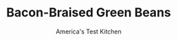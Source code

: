 ---
layout: ../../layouts/MarkdownPostLayout.astro
title: Bacon-Braised Green Beans
author: America's Test Kitchen
pubDate: 2023-03-15
description: "We wanted that same deep, sweet, smoky pork flavor of Southern-style green beans in minutes, not hours."
image_url: https://res.cloudinary.com/hksqkdlah/image/upload/ar_1:1,c_fill,dpr_2.0,f_auto,fl_lossy.progressive.strip_profile,g_faces:auto,q_auto:low,w_344/7122_sfs-baconbraisedgreenbeans-07-cco
tags: ["Side Dishes","Vegetables"]
calories: 1147
protein: 5
carbohydrates: 11
fats: 
fiber: 3
ingredients: ["6 slices, thick-cut bacon","1 , onion, chopped fine","2 pounds, green beans, trimmed and halved (see note)","1 cup, low-sodium chicken broth","2 tablespoons, cider vinegar","1 tablespoon, brown sugar","1 teaspoon, minced fresh thyme",", Salt and pepper"]
serves: 8
time: "50 minutes"
instructions: ["Cook bacon in large skillet over medium heat until crisp, about 8 minutes. Transfer 4 slices bacon to paper towel-lined plate; when cool enough to handle, crumble bacon and reserve.","Add onion to pan with remaining slices bacon and cook, stirring frequently, until golden brown, about 8 minutes. Add beans, broth, 1 tablespoon vinegar, sugar, thyme, ¼ teaspoon salt, and ¼ teaspoon pepper. Bring to boil, then reduce heat to medium-low and cook, covered, until beans are tender, about 12 minutes.","Uncover skillet and discard bacon slices. Increase heat to medium-high and cook until liquid evaporates, 3 to 5 minutes. Off heat, stir in remaining vinegar and crumbled bacon. Season with salt and pepper. Serve."]
nutrition: ["343 mg Potassium","89 mg Phosphorus","52 mg Calcium","1 mg Iron","34 mg Magnesium","433 mg Sodium","9 g Fat","2 mg Niacin (B3)","3 g Monounsaturated","1 g Polyunsaturated","15 mg Vitamin C","14 mg Cholesterol","3 g Saturated","3 g Fiber","40 µg Folate (food)","5 g Sugars","17 µg Vitamin K","158 g Water","11 g Carbs","40 µg Folate equivalent (total)","5 g Protein","42 µg Vitamin A","143 kcal Energy","1 g Sugars, added","1147 calories"]
notes: "Large, thick green beans hold up best in this preparation."
---